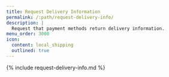 ```yaml
---
title: Request Delivery Information
permalink: /:path/request-delivery-info/
description: |
  Request that payment methods return delivery information.
menu_order: 3000
icon:
  content: local_shipping
  outlined: true
---
```


{% include request-delivery-info.md %}
